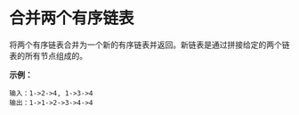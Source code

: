 # 合并两个有序链表

将两个有序链表合并为一个新的有序链表并返回。新链表是通过拼接给定的两个链表的所有节点组成的。 

**示例：**

    输入：1->2->4, 1->3->4
    输出：1->1->2->3->4->4